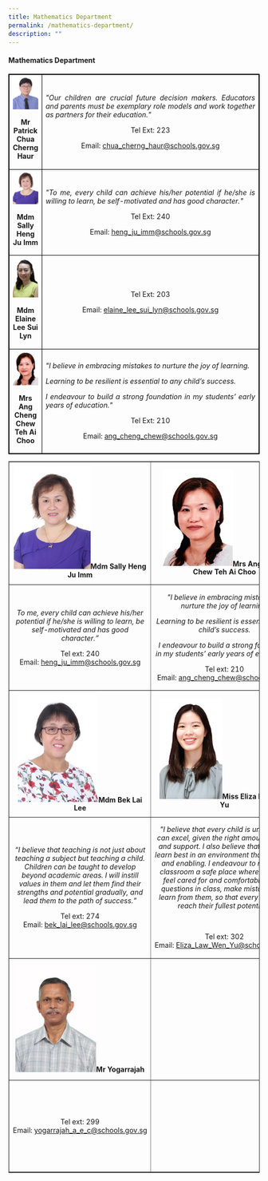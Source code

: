 ```yaml
---
title: Mathematics Department
permalink: /mathematics-department/
description: ""
---
```

<h4><strong>Mathematics Department</strong></h4>
<table style="border-collapse: collapse; width: 100%; border:1px solid black;">
<tbody>
<tr>
<td style="text-align: center; border:1px solid black;">
<img style="width:100%;" src="/images/ma1.jpg">
<p><strong>Mr Patrick Chua Cherng Haur</strong></p>
</td>
<td style="width: 100%; text-align: justify; border:1px solid black;">
<p><em>"Our children are crucial future decision makers. Educators and parents must be exemplary role models and work together as partners for their education."</em></p>
<p style="width: 100%; text-align: center;">Tel Ext: 223</p>
<p style="width: 100%; text-align: center;">Email:&nbsp;<a href="mailto:chua_cherng_haur@schools.gov.sg">chua_cherng_haur@schools.gov.sg</a></p>
</td>
</tr>
<td style="text-align: center; border:1px solid black;">
<img style="width:100%;" src="/images/ma4.jpg">
<p><strong>Mdm Sally Heng Ju Imm</strong></p>
</td>
<td style="width: 100%; text-align: justify; border:1px solid black;">
<p><em>"To me, every child can achieve his/her potential if he/she is willing to learn, be self-motivated and has good character."</em></p>
<p style="width: 100%; text-align: center;">Tel Ext: 240</p>
<p style="width: 100%; text-align: center;">Email:&nbsp;<a href="mailto:heng_ju_imm@schools.gov.sg">heng_ju_imm@schools.gov.sg</a></p>
</td>
<tr>
<td style="text-align: center; border:1px solid black;">
<img style="width:100%;" src="/images/ELAINE.jpg">
<p><strong>Mdm Elaine Lee Sui Lyn</strong></p>
</td>
<td style="width: 100%; text-align: justify; border:1px solid black;">
<p><em></em></p>
<p style="width: 100%; text-align: center;">Tel Ext: 203</p>
<p style="width: 100%; text-align: center;">Email:&nbsp;<a href="mailto:elaine_lee_sui_lyn@schools.gov.sg">elaine_lee_sui_lyn@schools.gov.sg</a></p>
</td>
<tr>
<td style="text-align: center; border:1px solid black;">
<img style="width:100%;" src="/images/ma5.jpg">
<p><strong>Mrs Ang Cheng Chew Teh Ai Choo</strong></p>
</td>
<td style="width: 100%; text-align: justify; border:1px solid black;">
<p><em>"I believe in embracing mistakes to nurture the joy of learning.</em></p>
<p><em>Learning to be resilient is essential to any child&rsquo;s success.</em></p>
<p><em>I endeavour to build a strong foundation in my students&rsquo; early years of education."</em></p>
<p style="width: 100%; text-align: center;">Tel Ext: 210</p>
<p style="width: 100%; text-align: center;">Email:&nbsp;<a href="mailto:ang_cheng_chew@schools.gov.sg">ang_cheng_chew@schools.gov.sg</a></p>
</td>
<table style="border-collapse: collapse; width: 100%;" border="1">
<tbody>
<tr>
<td style="width: 33.3333%; text-align: center;"><img style="width: 57%;" src="/images/ma4.jpg" /><strong>Mdm Sally Heng Ju Imm</strong></td>
<td style="width: 33.3333%; text-align: center;"><img style="width: 50%;" src="/images/ma5.jpg" /><strong>Mrs Ang Cheng Chew Teh Ai Choo</strong></td>
<td style="width: 33.3333%; text-align: center;"><img style="width: 56%;" src="/images/ma6.jpg" /><strong>Mdm Siti Wahida Binte Zainal Abidin</strong></td>
</tr>
<tr>
<td style="width: 33.3333%; text-align: center;">
<p><em>To me, every child can achieve his/her potential if he/she is willing to learn, be self-motivated and has good character.&rdquo;</em></p>
<p>Tel ext:&nbsp;240<br />Email:&nbsp;<a href="mailto:heng_ju_imm@schools.gov.sg">heng_ju_imm@schools.gov.sg</a></p>
</td>
<td style="width: 33.3333%; text-align: center;">
<p><em>"I believe in embracing mistakes to nurture the joy of learning.</em></p>
<p><em>Learning to be resilient is essential to any child&rsquo;s success.</em></p>
<p><em>I endeavour to build a strong foundation in my students&rsquo; early years of education."</em></p>
<p>Tel ext: 210<br />Email:&nbsp;<a href="mailto:ang_cheng_chew@schools.gov.sg">ang_cheng_chew@schools.gov.sg</a></p>
</td>
<td style="width: 33.3333%; text-align: center;">
<p><em>&ldquo;Education empowers individuals in ways we can never imagine. I want to engage my pupils meaningfully so that they can become confident and well-respected individuals.&rdquo;</em></p>
<p>Ext: 222<br />Email:&nbsp;<a href="mailto:siti_wahida@schools.gov.sg">siti_wahida@schools.gov.sg</a></p>
</td>
</tr>
<tr>
<td style="width: 33.3333%; text-align: center;"><img style="width: 60%;" src="/images/ma7.jpg" /><strong>Mdm Bek Lai Lee</strong></td>
<td style="width: 33.3333%; text-align: center;"><img style="width: 45%;" src="/images/ma8.jpg" /><strong>Miss Eliza Law Wen Yu</strong></td>
<td style="width: 33.3333%; text-align: center;"><img style="width: 58%;" src="/images/ma9.jpg" /><strong>Mdm Oon Saw Kim Eileen</strong></td>
</tr>
<tr>
<td style="width: 33.3333%; text-align: center;">
<p><em>&ldquo;I believe that teaching is not just about teaching a subject but teaching a child. Children can be taught to develop beyond academic areas. I will instill values in them and let them find their strengths and potential gradually, and lead them to the path of success.&rdquo;</em></p>
<p>Tel&nbsp;ext: 274<br />Email:&nbsp;<a href="mailto:bek_lai_lee@schools.gov.sg">bek_lai_lee@schools.gov.sg</a></p>
</td>
<td style="width: 33.3333%; text-align: center;">
<p><em>"I believe that every child is unique and can excel, given the right amount of care and support. I also believe that students learn best in an environment that is caring and enabling. I endeavour to make my classroom a safe place where students feel cared for and comfortable to ask questions in class, make mistakes and learn from them, so that every child can reach their fullest potential.</em><em>"</em></p>
<p>&nbsp;</p>
<p>Tel ext: 302<br />Email:&nbsp;<a href="mailto:Eliza_Law_Wen_Yu@schools.gov.sg">Eliza_Law_Wen_Yu@schools.gov.sg</a></p>
</td>
<td style="width: 33.3333%; text-align: center;">
<p><em>"I believe that instilling in our children a moral compass that will guide them through life is as important as sparking curiosity and igniting life-long learning in them."</em></p>
<p>Tel&nbsp;ext: 250<br />Email:&nbsp;<a href="mailto:oon_saw_kim@schools.gov.sg">oon_saw_kim@schools.gov.sg</a></p>
</td>
</tr>
<tr>
<td style="width: 33.3333%; text-align: center;"><img style="width: 60%;" src="/images/ma10.jpg" /><strong>Mr Yogarrajah</strong></td>
<td style="width: 33.3333%; text-align: center;">&nbsp;</td>
<td style="width: 33.3333%; text-align: center;"><img style="width: 60%;" src="/images/ma11.jpg" /><strong>Mr Derek Lee</strong></td>
</tr>
<tr>
<td style="width: 33.3333%; text-align: center;">Tel&nbsp;ext: 299<br />Email:&nbsp;<a href="mailto:yogarrajah_a_e_c@schools.gov.sg">yogarrajah_a_e_c@schools.gov.sg</a></td>
<td style="width: 33.3333%; text-align: center;">&nbsp;</td>
<td style="width: 33.3333%; text-align: center;">
<p><em>"Children are like blank pieces of paper, ready to be influenced and molded by those around them.&nbsp;It is thus vital&nbsp;for the young to have positive role models&nbsp;whom&nbsp;they can look up. I strive to dedicate care and concern towards every child&nbsp;whom I teach."</em></p>
<p>Tel&nbsp;ext: 293<br />Email:&nbsp;<a href="mailto:derek_lee_shen_long@schools.gov.sg" target="_blank" rel="noopener">derek_lee_shen_long@schools.gov.sg</a></p>
</td>
</tr>
</tbody>
</table>